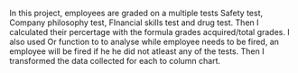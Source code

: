 In this project, employees are graded on a multiple tests Safety test, Company philosophy test, FInancial skills test and drug test. Then I calculated their percertage with the formula grades acquired/total grades. I also used Or function to to analyse while employee needs to be fired, an employee will be fired if he he did not atleast any of the tests. Then I transformed the data collected for each to column chart.
